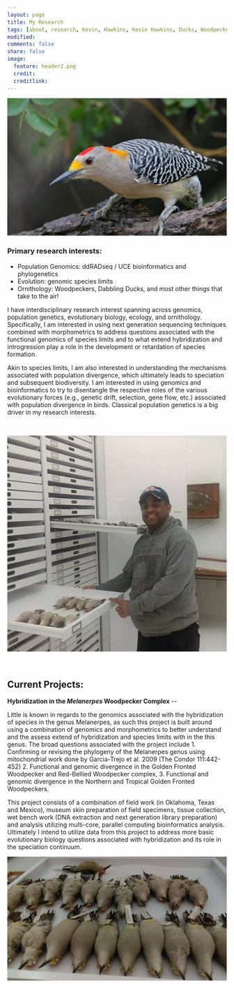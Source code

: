 ```yaml
---
layout: page
title: My Research
tags: [about, research, Kevin, Hawkins, Kevin Hawkins, Ducks, Woodpeckers, Melanerpes]
modified: 
comments: false
share: false
image:
  feature: header2.png
  credit: 
  creditlink: 
---
```


<a href="/images/MA1.jpg"><img src="/images/MA1.jpg"></a>
### Primary research interests:  

* Population Genomics: ddRADseq / UCE bioinformatics and phylogenetics
* Evolution: genomic species limits 
* Ornithology: Woodpeckers, Dabbling Ducks, and most other things that take to the air!
	
I have interdisciplinary research interest spanning across genomics, population genetics, evolutionary biology, ecology, and ornithology. Specifically, I am interested in using next generation sequencing techniques combined with morphometrics to address questions associated with the functional genomics of species limits and to what extend hybridization and introgression play a role in the development or retardation of species formation. 

Akin to species limits, I am also interested in understanding the mechanisms associated with population divergence, which ultimately leads to speciation and subsequent biodiversity. I am interested in using genomics and bioinformatics to try to disentangle the respective roles of the various evolutionary forces (e.g., genetic drift, selection, gene flow, etc.) associated with population divergence in birds. Classical population genetics is a big driver in my research interests.

&nbsp; 

<a href="/images/Collection.jpg"><img src="/images/Collection.jpg"></a>

&nbsp; 

## Current Projects:  

__Hybridization in the _Melanerpes_ Woodpecker Complex__ -- 


Little is known in regards to the genomics associated with the hybridization of species in the genus Melanerpes, as such this project is built around using a combination of genomics and morphometrics to better understand and the assess extend of hybridization and species limits with in the this genus. The broad questions associated with the project include 1. Confirming or revising the phylogeny of the Melanerpes genus using mitochondrial work done by Garcia-Trejo et al. 2009 (The Condor 111:442-452) 2. Functional and genomic divergence in the Golden Fronted Woodpecker and Red-Bellied Woodpecker complex, 3. Functional and genomic divergence in the Northern and Tropical Golden Fronted Woodpeckers. 


This project consists of a combination of field work (in Oklahoma, Texas and Mexico), museum skin preparation of field specimens, tissue collection, wet bench work (DNA extraction and next generation library preparation) and analysis utilizing multi-core, parallel computing bioinformatics analysis. Ultimately I intend to utilize data from this project to address more basic evolutionary biology questions associated with hybridization and its role in the speciation continuum. 

<a href="/images/MA1.jpg"><img src="/images/back3.jpg"></a>



&nbsp; 

&nbsp; 


